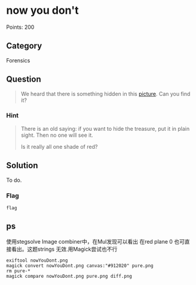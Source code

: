 # now you don't
Points: 200

## Category
Forensics

## Question
>We heard that there is something hidden in this [picture](files/nowYouDont.png). Can you find it? 

### Hint
>There is an old saying: if you want to hide the treasure, put it in plain sight. Then no one will see it.
>
>Is it really all one shade of red?

## Solution
To do.

### Flag
`flag`



## ps  
使用stegsolve Image combiner中，在Mul发现可以看出
在red plane 0 也可直接看出。这题strings 无效.用Magick尝试也不行


```shell
exiftool nowYouDont.png
magick convert nowYouDont.png canvas:"#912020" pure.png
rm pure-*
magick compare nowYouDont.png pure.png diff.png
```
